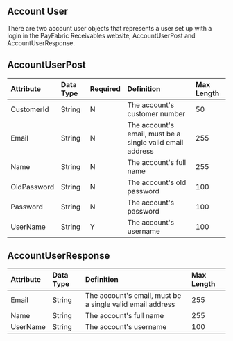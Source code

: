 ## Account User
There are two account user objects that represents a user set up with a login in the PayFabric Receivables website, AccountUserPost and AccountUserResponse. 


## AccountUserPost
| Attribute | Data Type | Required | Definition | Max Length |
| :----------- | :--------- | :--------- | :--------- | :--------- |
| CustomerId | String | N | The account's customer number | 50 |
| Email | String | N | The account's email, must be a single valid email address | 255 |
| Name | String | N | The account's full name | 255 |
| OldPassword | String | N | The account's old password | 100 |
| Password | String | N | The account's password | 100 |
| UserName | String | Y | The account's username | 100 |

## AccountUserResponse
| Attribute | Data Type | Definition | Max Length |
| :----------- | :--------- | :--------- | :--------- |
| Email | String | The account's email, must be a single valid email address | 255 |
| Name | String | The account's full name | 255 |
| UserName | String | The account's username | 100 |
